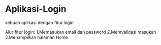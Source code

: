 # Aplikasi-Login
sebuah aplikasi dengan fitur login

Alur fitur login:
1.Memasukan email dan password
2.Memvalidasi masukan
3.Menampilkan halaman Home
